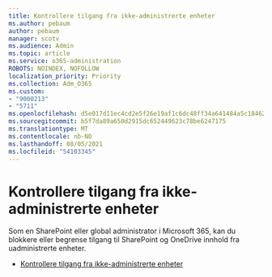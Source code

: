 ```yaml
---
title: Kontrollere tilgang fra ikke-administrerte enheter
ms.author: pebaum
author: pebaum
manager: scotv
ms.audience: Admin
ms.topic: article
ms.service: o365-administration
ROBOTS: NOINDEX, NOFOLLOW
localization_priority: Priority
ms.collection: Adm_O365
ms.custom:
- "9000213"
- "5711"
ms.openlocfilehash: d5e017d11ec4cd2e5f26e19af1c6dc48ff34a641484a5c184625070253885354
ms.sourcegitcommit: b5f7da89a650d2915dc652449623c78be6247175
ms.translationtype: MT
ms.contentlocale: nb-NO
ms.lasthandoff: 08/05/2021
ms.locfileid: "54103345"
---
```

# <a name="control-access-from-unmanaged-devices"></a>Kontrollere tilgang fra ikke-administrerte enheter

Som en SharePoint eller global administrator i Microsoft 365, kan du blokkere eller begrense tilgang til SharePoint og OneDrive innhold fra uadministrerte enheter.

- [Kontrollere tilgang fra ikke-administrerte enheter](https://docs.microsoft.com/sharepoint/control-access-from-unmanaged-devices)
